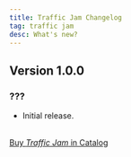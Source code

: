 ```yaml
---
title: Traffic Jam Changelog
tag: traffic jam
desc: What's new?
---
```

## Version 1.0.0
### ???

- Initial release.

<br>
<a href="https://play.date/games/traffic-jam" class="button">Buy <i>Traffic Jam</i> in Catalog</a>